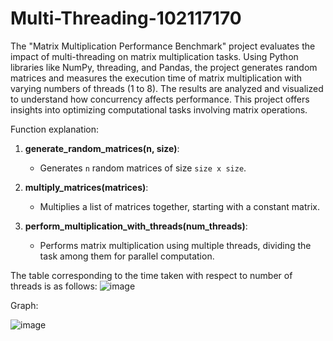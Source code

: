# Multi-Threading-102117170

The "Matrix Multiplication Performance Benchmark" project evaluates the impact of multi-threading on matrix multiplication tasks. Using Python libraries like NumPy, threading, and Pandas, the project generates random matrices and measures the execution time of matrix multiplication with varying numbers of threads (1 to 8). The results are analyzed and visualized to understand how concurrency affects performance. This project offers insights into optimizing computational tasks involving matrix operations.

Function explanation:
1. **generate_random_matrices(n, size)**:
   - Generates `n` random matrices of size `size x size`.

2. **multiply_matrices(matrices)**:
   - Multiplies a list of matrices together, starting with a constant matrix.

3. **perform_multiplication_with_threads(num_threads)**:
   - Performs matrix multiplication using multiple threads, dividing the task among them for parallel computation.

The table corresponding to the time taken with respect to number of threads is as follows:
![image](https://github.com/SATYAJEETBEDI/Multi-Threading-102117170/assets/99906282/4c2825f3-56ed-432f-9c28-03f5cf3d358d)

Graph:

![image](https://github.com/SATYAJEETBEDI/Multi-Threading-102117170/assets/99906282/9e1d0987-160b-4404-b8da-1e11bc2fa755)
